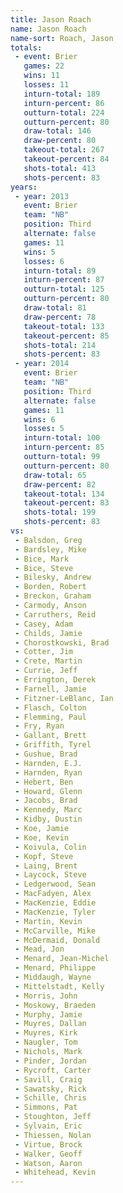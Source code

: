 ```yaml
---
title: Jason Roach
name: Jason Roach
name-sort: Roach, Jason
totals:
 - event: Brier
   games: 22
   wins: 11
   losses: 11
   inturn-total: 189
   inturn-percent: 86
   outturn-total: 224
   outturn-percent: 80
   draw-total: 146
   draw-percent: 80
   takeout-total: 267
   takeout-percent: 84
   shots-total: 413
   shots-percent: 83
years:
 - year: 2013
   event: Brier
   team: "NB"
   position: Third
   alternate: false
   games: 11
   wins: 5
   losses: 6
   inturn-total: 89
   inturn-percent: 87
   outturn-total: 125
   outturn-percent: 80
   draw-total: 81
   draw-percent: 78
   takeout-total: 133
   takeout-percent: 85
   shots-total: 214
   shots-percent: 83
 - year: 2014
   event: Brier
   team: "NB"
   position: Third
   alternate: false
   games: 11
   wins: 6
   losses: 5
   inturn-total: 100
   inturn-percent: 85
   outturn-total: 99
   outturn-percent: 80
   draw-total: 65
   draw-percent: 82
   takeout-total: 134
   takeout-percent: 83
   shots-total: 199
   shots-percent: 83
vs:
 - Balsdon, Greg
 - Bardsley, Mike
 - Bice, Mark
 - Bice, Steve
 - Bilesky, Andrew
 - Borden, Robert
 - Breckon, Graham
 - Carmody, Anson
 - Carruthers, Reid
 - Casey, Adam
 - Childs, Jamie
 - Chorostkowski, Brad
 - Cotter, Jim
 - Crete, Martin
 - Currie, Jeff
 - Errington, Derek
 - Farnell, Jamie
 - Fitzner-LeBlanc, Ian
 - Flasch, Colton
 - Flemming, Paul
 - Fry, Ryan
 - Gallant, Brett
 - Griffith, Tyrel
 - Gushue, Brad
 - Harnden, E.J.
 - Harnden, Ryan
 - Hebert, Ben
 - Howard, Glenn
 - Jacobs, Brad
 - Kennedy, Marc
 - Kidby, Dustin
 - Koe, Jamie
 - Koe, Kevin
 - Koivula, Colin
 - Kopf, Steve
 - Laing, Brent
 - Laycock, Steve
 - Ledgerwood, Sean
 - MacFadyen, Alex
 - MacKenzie, Eddie
 - MacKenzie, Tyler
 - Martin, Kevin
 - McCarville, Mike
 - McDermaid, Donald
 - Mead, Jon
 - Menard, Jean-Michel
 - Menard, Philippe
 - Middaugh, Wayne
 - Mittelstadt, Kelly
 - Morris, John
 - Moskowy, Braeden
 - Murphy, Jamie
 - Muyres, Dallan
 - Muyres, Kirk
 - Naugler, Tom
 - Nichols, Mark
 - Pinder, Jordan
 - Rycroft, Carter
 - Savill, Craig
 - Sawatsky, Rick
 - Schille, Chris
 - Simmons, Pat
 - Stoughton, Jeff
 - Sylvain, Eric
 - Thiessen, Nolan
 - Virtue, Brock
 - Walker, Geoff
 - Watson, Aaron
 - Whitehead, Kevin
---
```

